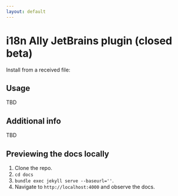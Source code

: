 ```yaml
---
layout: default
---
```


# i18n Ally JetBrains plugin (closed beta)

Install from a received file:

## Usage

TBD


## Additional info

TBD


## Previewing the docs locally

1. Clone the repo.
2. `cd docs`
3. `bundle exec jekyll serve --baseurl=''`.
4. Navigate to `http://localhost:4000` and observe the docs.
